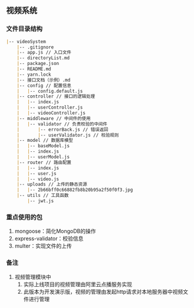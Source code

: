 ## 视频系统

### 文件目录结构
```md
|-- videoSystem
    |-- .gitignore
    |-- app.js // 入口文件
    |-- directoryList.md
    |-- package.json
    |-- README.md
    |-- yarn.lock
    |-- 接口文档（示例）.md
    |-- config // 配置信息
    |   |-- config.default.js
    |-- controller // 接口的逻辑处理
    |   |-- index.js
    |   |-- userController.js
    |   |-- videoController.js
    |-- middleware // 中间件的使用
    |   |-- validator // 负责校验的中间件
    |       |-- errorBack.js // 错误返回
    |       |-- userValidator.js // 校验规则
    |-- model // 数据库模型
    |   |-- baseModel.js
    |   |-- index.js
    |   |-- userModel.js
    |-- router // 路由配置
    |   |-- index.js
    |   |-- user.js
    |   |-- video.js
    |-- uploads // 上传的静态资源
    |   |-- 2b66bff0c66882fb8b20b95a2f50f0f3.jpg
    |-- utils // 工具函数
        |-- jwt.js
```

### 重点使用的包
1. mongoose：简化MongoDB的操作
2. express-validator：校验信息
3. multer：实现文件的上传

### 备注
1. 视频管理模块中
   1. 实际上线项目的视频管理由阿里云点播服务实现
   2. 此版本为开发演示版，视频的管理由发起http请求对本地服务器中视频文件进行管理
